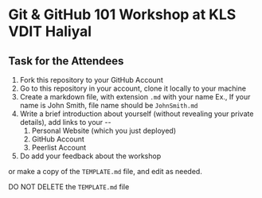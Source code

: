 # Git & GitHub 101 Workshop at KLS VDIT Haliyal

## Task for the Attendees
1. Fork this repository to your GitHub Account
2. Go to this repository in your account, clone it locally to your machine
3. Create a markdown file, with extension `.md` with your name
Ex., If your name is John Smith, file name should be `JohnSmith.md`
4. Write a brief introduction about yourself (without revealing your private details), add links to your --
   1. Personal Website (which you just deployed)
   2. GitHub Account
   3. Peerlist Account
5. Do add your feedback about the workshop

or make a copy of the `TEMPLATE.md` file, and edit as needed.

DO NOT DELETE the `TEMPLATE.md` file
